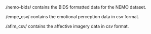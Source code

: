 ./nemo-bids/ contains the BIDS formatted data for the NEMO dataset.

./empe_csv/ contains the emotional perception data in csv format.

./afim_csv/ contains the affective imagery data in csv format.
